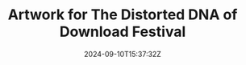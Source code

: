 ---
title: "Artwork for The Distorted DNA of Download Festival"
date: 2024-09-10T15:37:32Z
type: link
weight: 5

thumbnail: "/img/thumbnail/download_festival.jpg"
link: "https://www.bbc.co.uk/sounds/brand/p0j2xn3k"
---